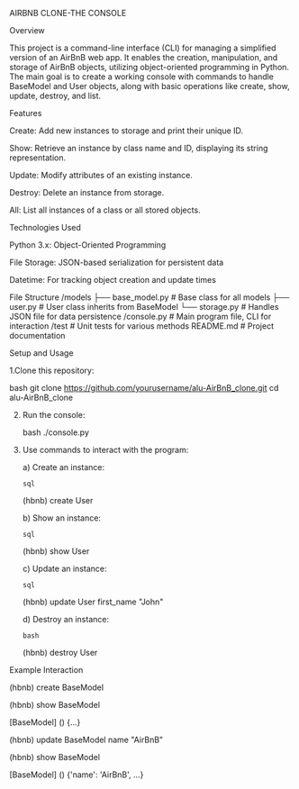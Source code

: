 

AIRBNB CLONE-THE CONSOLE

Overview


This project is a command-line interface (CLI) for managing a simplified version of an AirBnB web app. It enables the creation, manipulation, and storage of AirBnB objects, utilizing object-oriented programming in Python. The main goal is to create a working console with commands to handle BaseModel and User objects, along with basic operations like create, show, update, destroy, and list.

Features

Create: Add new instances to storage and print their unique ID.

Show: Retrieve an instance by class name and ID, displaying its string representation.

Update: Modify attributes of an existing instance.

Destroy: Delete an instance from storage.

All: List all instances of a class or all stored objects.



Technologies Used


Python 3.x: Object-Oriented Programming

File Storage: JSON-based serialization for persistent data

Datetime: For tracking object creation and update times


File Structure
/models
    ├── base_model.py         # Base class for all models
    ├── user.py              # User class inherits from BaseModel
    └── storage.py           # Handles JSON file for data persistence
/console.py                  # Main program file, CLI for interaction
/test                        # Unit tests for various methods
README.md                   # Project documentation


Setup and Usage


1.Clone this repository:

  bash
  git clone https://github.com/yourusername/alu-AirBnB_clone.git
  cd alu-AirBnB_clone
  
2. Run the console:
   
    bash
   ./console.py

4. Use commands to interact with the program:

   a) Create an instance:
   
       sql
      (hbnb) create User

   b) Show an instance:
   
       sql
      (hbnb) show User <id>

   c) Update an instance:
   
       sql
      (hbnb) update User <id> first_name "John"

   d) Destroy an instance:
   
       bash
      (hbnb) destroy User <id>


      

Example Interaction

(hbnb) create BaseModel

<generated-id>
  
(hbnb) show BaseModel <generated-id>

[BaseModel] (<generated-id>) {...}

(hbnb) update BaseModel <generated-id> name "AirBnB"

(hbnb) show BaseModel <generated-id>

[BaseModel] (<generated-id>) {'name': 'AirBnB', ...}


